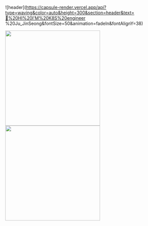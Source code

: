 ![header](https://capsule-render.vercel.app/api?type=waving&color=auto&height=300&section=header&text=👋%20HI%20I'M%20K8S%20engineer %20Ju_JinSeong&fontSize=50&animation=fadeIn&fontAlignY=38)


<img src="https://little.kylerconway.com/images/golang-what.gif" width="300"><img src="https://intro.rustbridge.com/img/ferris.gif" align="center" width="300">

